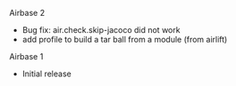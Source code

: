 Airbase 2

* Bug fix: air.check.skip-jacoco did not work
* add profile to build a tar ball from a module (from airlift)

Airbase 1

* Initial release

